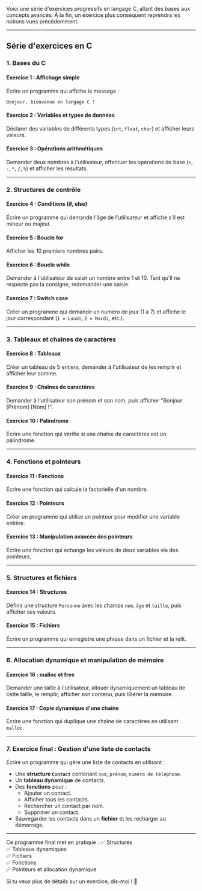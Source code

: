 Voici une série d'exercices progressifs en langage C, allant des bases aux concepts avancés. À la fin, un exercice plus conséquent reprendra les notions vues précédemment.

---

## **Série d'exercices en C**

### **1. Bases du C**
#### **Exercice 1 : Affichage simple**
Écrire un programme qui affiche le message :  
```
Bonjour, bienvenue en langage C !
```

#### **Exercice 2 : Variables et types de données**
Déclarer des variables de différents types (`int`, `float`, `char`) et afficher leurs valeurs.

#### **Exercice 3 : Opérations arithmétiques**
Demander deux nombres à l'utilisateur, effectuer les opérations de base (`+`, `-`, `*`, `/`, `%`) et afficher les résultats.

---

### **2. Structures de contrôle**
#### **Exercice 4 : Conditions (if, else)**
Écrire un programme qui demande l'âge de l'utilisateur et affiche s'il est mineur ou majeur.

#### **Exercice 5 : Boucle for**
Afficher les 10 premiers nombres pairs.

#### **Exercice 6 : Boucle while**
Demander à l'utilisateur de saisir un nombre entre 1 et 10. Tant qu'il ne respecte pas la consigne, redemander une saisie.

#### **Exercice 7 : Switch case**
Créer un programme qui demande un numéro de jour (1 à 7) et affiche le jour correspondant (`1 = Lundi`, `2 = Mardi`, etc.).

---

### **3. Tableaux et chaînes de caractères**
#### **Exercice 8 : Tableaux**
Créer un tableau de 5 entiers, demander à l'utilisateur de les remplir et afficher leur somme.

#### **Exercice 9 : Chaînes de caractères**
Demander à l'utilisateur son prénom et son nom, puis afficher "Bonjour [Prénom] [Nom] !".

#### **Exercice 10 : Palindrome**
Écrire une fonction qui vérifie si une chaîne de caractères est un palindrome.

---

### **4. Fonctions et pointeurs**
#### **Exercice 11 : Fonctions**
Écrire une fonction qui calcule la factorielle d'un nombre.

#### **Exercice 12 : Pointeurs**
Créer un programme qui utilise un pointeur pour modifier une variable entière.

#### **Exercice 13 : Manipulation avancée des pointeurs**
Écrire une fonction qui échange les valeurs de deux variables via des pointeurs.

---

### **5. Structures et fichiers**
#### **Exercice 14 : Structures**
Définir une structure `Personne` avec les champs `nom`, `âge` et `taille`, puis afficher ses valeurs.

#### **Exercice 15 : Fichiers**
Écrire un programme qui enregistre une phrase dans un fichier et la relit.

---

### **6. Allocation dynamique et manipulation de mémoire**
#### **Exercice 16 : malloc et free**
Demander une taille à l'utilisateur, allouer dynamiquement un tableau de cette taille, le remplir, afficher son contenu, puis libérer la mémoire.

#### **Exercice 17 : Copie dynamique d'une chaîne**
Écrire une fonction qui duplique une chaîne de caractères en utilisant `malloc`.

---

### **7. Exercice final : Gestion d'une liste de contacts**
Écrire un programme qui gère une liste de contacts en utilisant :
- Une **structure `Contact`** contenant `nom`, `prénom`, `numéro de téléphone`.
- Un **tableau dynamique** de contacts.
- Des **fonctions** pour :
  - Ajouter un contact.
  - Afficher tous les contacts.
  - Rechercher un contact par nom.
  - Supprimer un contact.
- Sauvegarder les contacts dans un **fichier** et les recharger au démarrage.

---

Ce programme final met en pratique :
✅ Structures  
✅ Tableaux dynamiques  
✅ Fichiers  
✅ Fonctions  
✅ Pointeurs et allocation dynamique  

Si tu veux plus de détails sur un exercice, dis-moi ! 🚀